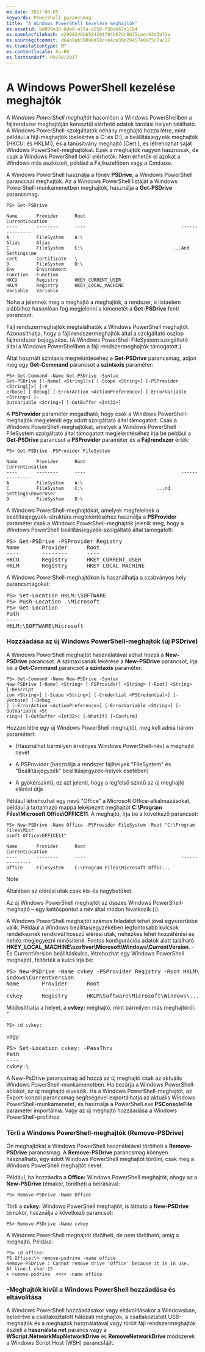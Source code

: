 ```yaml
---
ms.date: 2017-06-05
keywords: PowerShell parancsmag
title: "A Windows PowerShell kezelése meghajtók"
ms.assetid: bd809e38-8de9-437a-a250-f30a667d11b4
ms.openlocfilehash: e2908246bb584291f04b67dc8635caec93d3b72e
ms.sourcegitcommit: d6ab9ab5909ed59cce4ce30e29457e0e75c7ac12
ms.translationtype: MT
ms.contentlocale: hu-HU
ms.lasthandoff: 09/08/2017
---
```

# <a name="managing-windows-powershell-drives"></a>A Windows PowerShell kezelése meghajtók
A *Windows PowerShell meghajtót* hasonlóan a Windows PowerShellben a fájlrendszer meghajtóján keresztül elérhető adatok tárolási helyen található. A Windows PowerShell-szolgáltatók néhány meghajtó hozza létre, mint például a fájl-meghajtók (beleértve a C: és D:), a beállításjegyzék meghajtók (HKCU: és HKLM:), és a tanúsítvány meghajtó (Cert:), és létrehozhat saját Windows PowerShell-meghajtókat. Ezek a meghajtók nagyon hasznosak, de csak a Windows PowerShell belül elérhetők. Nem érhetők el azokat a Windows más eszközeit, például a Fájlkezelőben vagy a Cmd.exe.

A Windows PowerShell használja a főnév **PSDrive**, a Windows PowerShell paranccsal meghajtók. Az a Windows PowerShell listáját a Windows PowerShell-munkamenetben meghajtók, használja a **Get-PSDrive** parancsmag.

```
PS> Get-PSDrive

Name       Provider      Root                                   CurrentLocation
----       --------      ----                                   ---------------
A          FileSystem    A:\
Alias      Alias
C          FileSystem    C:\                                 ...And Settings\me
cert       Certificate   \
D          FileSystem    D:\
Env        Environment
Function   Function
HKCU       Registry      HKEY_CURRENT_USER
HKLM       Registry      HKEY_LOCAL_MACHINE
Variable   Variable
```

Noha a jelennek meg a meghajtó a meghajtók, a rendszer, a listaelem alábbihoz hasonlóan fog megjelenni a kimenetét a **Get-PSDrive** fenti parancsot.

Fájl rendszermeghajtók megtalálhatók a Windows PowerShell meghajtót. Azonosíthatja, hogy a fájl rendszermeghajtók által a szolgáltató oszlop fájlrendszer bejegyzése. (A Windows PowerShell FileSystem szolgáltató által a Windows PowerShellben a fájl rendszermeghajtók támogatott.)

Által használt szintaxis megtekintéséhez a **Get-PSDrive** parancsmag, adjon meg egy **Get-Command** parancsot a **szintaxis** paraméter:

```
PS> Get-Command -Name Get-PSDrive -Syntax
Get-PSDrive [[-Name] <String[]>] [-Scope <String>] [-PSProvider <String[]>] [-V
erbose] [-Debug] [-ErrorAction <ActionPreference>] [-ErrorVariable <String>] [-
OutVariable <String>] [-OutBuffer <Int32>]
```

A **PSProvider** paraméter megadható, hogy csak a Windows PowerShell-meghajtók megjeleníti egy adott szolgáltató által támogatott. Csak a Windows PowerShell-meghajtókat, amelyek a Windows PowerShell FileSystem szolgáltató által támogatott megjelenítéséhez írja be például a **Get-PSDrive** parancsot a **PSProvider** paraméter és a  **Fájlrendszer** érték:

```
PS> Get-PSDrive -PSProvider FileSystem

Name       Provider      Root                                   CurrentLocation
----       --------      ----                                   ---------------
A          FileSystem    A:\
C          FileSystem    C:\                           ...nd Settings\PowerUser
D          FileSystem    D:\
```

A Windows PowerShell-meghajtókat, amelyek megfelelnek a beállításjegyzék-struktúra megtekintéséhez használja a **PSProvider** paraméter csak a Windows PowerShell-meghajtók jelenik meg, hogy a Windows PowerShell beállításjegyzék-szolgáltató által támogatott:

<pre>PS> Get-PSDrive -PSProvider Registry
Name       Provider      Root                                   CurrentLocation
----       --------      ----                                   ---------------
HKCU       Registry      HKEY_CURRENT_USER
HKLM       Registry      HKEY_LOCAL_MACHINE</pre>

A Windows PowerShell-meghajtókon is használhatja a szabványos hely parancsmagokat:

<pre>PS> Set-Location HKLM:\SOFTWARE
PS> Push-Location .\Microsoft
PS> Get-Location
Path
----
HKLM:\SOFTWARE\Microsoft</pre>

### <a name="adding-new-windows-powershell-drives-new-psdrive"></a>Hozzáadása az új Windows PowerShell-meghajtók (új PSDrive)
A Windows PowerShell meghajtót használatával adhat hozzá a **New-PSDrive** parancsot. A szintaxisának lekérése a **New-PSDrive** parancsot, írja be a **Get-Command** parancsot a **szintaxis** paraméter:

```
PS> Get-Command -Name New-PSDrive -Syntax
New-PSDrive [-Name] <String> [-PSProvider] <String> [-Root] <String> [-Descript
ion <String>] [-Scope <String>] [-Credential <PSCredential>] [-Verbose] [-Debug
] [-ErrorAction <ActionPreference>] [-ErrorVariable <String>] [-OutVariable <St
ring>] [-OutBuffer <Int32>] [-WhatIf] [-Confirm]
```

Hozzon létre egy új Windows PowerShell meghajtót, meg kell adnia három paramétert:

- (Használhat bármilyen érvényes Windows PowerShell-név) a meghajtó nevét

- A PSProvider (használja a rendszer fájlhelyek "FileSystem" és "Beállításjegyzék" beállításjegyzék-helyek esetében)

- A gyökérszintű, ez azt jelenti, hogy a legfelső szintű az új meghajtó elérési útja

Például létrehozhat egy nevű "Office" a Microsoft Office-alkalmazásokat, például a tartalmazó mappa leképezett meghajtót **C:\\Program Files\\Microsoft Office\\OFFICE11**. A meghajtó, írja be a következő parancsot:

```
PS> New-PSDrive -Name Office -PSProvider FileSystem -Root "C:\Program Files\Micr
osoft Office\OFFICE11"

Name       Provider      Root                                   CurrentLocation
----       --------      ----                                   ---------------
Office     FileSystem    C:\Program Files\Microsoft Offic...
```

> [!NOTE]
> Általában az elérési utak csak kis-és nagybetűket.

Az új Windows PowerShell meghajtót az összes Windows PowerShell-meghajtó – egy kettőspontot a név által módon hivatkozik (**:**).

A Windows PowerShell meghajtót számos feladatot tehet jóval egyszerűbbé válik. Például a Windows beállításjegyzékében legfontosabb kulcsok rendelkeznek rendkívül hosszú elérési utak, nehézkes lehet hozzáférési és nehéz megjegyezni minősítené. Fontos konfigurációs adatok alatt található **HKEY_LOCAL_MACHINE\\szoftver\\Microsoft\\Windows\\CurrentVersion**. - És CurrentVersion beállításkulcs, létrehozhat egy Windows PowerShell meghajtót, feltörték a kulcs írja be:

<pre>PS> New-PSDrive -Name cvkey -PSProvider Registry -Root HKLM\Software\Microsoft\W
indows\CurrentVersion
Name       Provider      Root                                   CurrentLocation
----       --------      ----                                   ---------------
cvkey      Registry      HKLM\Software\Microsoft\Windows\...</pre>

Módosíthatja a helyet, a **cvkey:** meghajtó, mint bármilyen más meghajtóról: "

`PS> cd cvkey:`

vagy:

<pre>PS> Set-Location cvkey: -PassThru
Path
----
cvkey:\</pre>

A New-PsDrive parancsmag ad hozzá az új meghajtó csak az aktuális Windows PowerShell-munkamenetben. Ha bezárja a Windows PowerShell-ablakot, az új meghajtó elveszik. Ha a Windows PowerShell-meghajtót, az Export-konzol parancsmag segítségével exportálhatja az aktuális Windows PowerShell-munkamenetet, és használja a PowerShell.exe **PSConsoleFile** paraméter importálnia. Vagy az új meghajtó hozzáadása a Windows PowerShell-profilhoz.

### <a name="deleting-windows-powershell-drives-remove-psdrive"></a>Törli a Windows PowerShell-meghajtók (Remove-PSDrive)
Ön meghajtókat a Windows PowerShell használatával törölheti a **Remove-PSDrive** parancsmag. A **Remove-PSDrive** parancsmag könnyen használható, egy adott Windows PowerShell meghajtót törölni, csak meg a Windows PowerShell meghajtót nevet.

Például, ha hozzáadta a **Office:** Windows PowerShell meghajtót, ahogy az a **New-PSDrive** témakör, törölheti a beírásával:

```
PS> Remove-PSDrive -Name Office
```

Törli a **cvkey:** Windows PowerShell meghajtót, is látható a **New-PSDrive** témakör, használja a következő parancsot:

```
PS> Remove-PSDrive -Name cvkey
```

A Windows PowerShell meghajtót törölheti, de nem törölhető, amíg a meghajtó. Például:

```
PS> cd office:
PS Office:\> remove-psdrive -name office
Remove-PSDrive : Cannot remove drive 'Office' because it is in use.
At line:1 char:15
+ remove-psdrive  <<<< -name office
```

### <a name="adding-and-removing-drives-outside-windows-powershell"></a>-Meghajtók kívül a Windows PowerShell hozzáadása és eltávolítása
A Windows PowerShell hozzáadásakor vagy eltávolításakor a Windowsban, beleértve a csatlakoztatott hálózati meghajtók, a csatlakoztatott USB-meghajtók és a meghajtók használatával vagy törölt fájl rendszermeghajtók észleli a **használata net** parancs vagy a  **WScript.NetworkMapNetworkDrive** és **RemoveNetworkDrive** módszerek a Windows Script Host (WSH) parancsfájlt.

